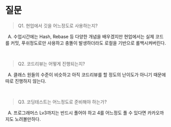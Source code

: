 # 질문 

> Q1. 현업에서 깃을 어느정도로 사용하는지?

&nbsp; A. 수업시간에는 Hash, Rebase 등 다양한 개념을 배우겠지만 현업에서는 실제 코드를 커밋, 푸쉬정도로만 사용하고 충똘이 발생하더라도 로컬을 기반으로 롤백시켜버린다.  

<br/>

> Q2. 코드리뷰는 어떻게 진행되는지?

&nbsp; A. 클래스 원들의 수준이 비슷하고 아직 코드리뷰를 할 정도의 난이도가 아니기 때문에 따로 진행하지 않는다.

<br/>

> Q3. 코딩테스트는 어느정도로 준비해야 하는가?

&nbsp; A. 프로그래머스 Lv3까지는 반드시 풀어야 하고 4를 어느정도 풀 수 있다면 카카오까지도 노려볼만하다.






